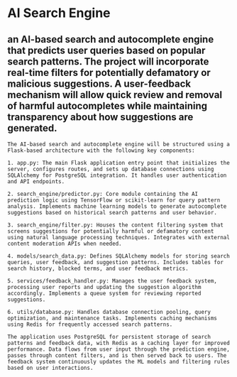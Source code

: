 # AI Search Engine

## an AI-based search and autocomplete engine that predicts user queries based on popular search patterns. The project will incorporate real-time filters for potentially defamatory or malicious suggestions. A user-feedback mechanism will allow quick review and removal of harmful autocompletes while maintaining transparency about how suggestions are generated.

```
The AI-based search and autocomplete engine will be structured using a Flask-based architecture with the following key components:

1. app.py: The main Flask application entry point that initializes the server, configures routes, and sets up database connections using SQLAlchemy for PostgreSQL integration. It handles user authentication and API endpoints.

2. search_engine/predictor.py: Core module containing the AI prediction logic using TensorFlow or scikit-learn for query pattern analysis. Implements machine learning models to generate autocomplete suggestions based on historical search patterns and user behavior.

3. search_engine/filter.py: Houses the content filtering system that screens suggestions for potentially harmful or defamatory content using natural language processing techniques. Integrates with external content moderation APIs when needed.

4. models/search_data.py: Defines SQLAlchemy models for storing search queries, user feedback, and suggestion patterns. Includes tables for search history, blocked terms, and user feedback metrics.

5. services/feedback_handler.py: Manages the user feedback system, processing user reports and updating the suggestion algorithm accordingly. Implements a queue system for reviewing reported suggestions.

6. utils/database.py: Handles database connection pooling, query optimization, and maintenance tasks. Implements caching mechanisms using Redis for frequently accessed search patterns.

The application uses PostgreSQL for persistent storage of search patterns and feedback data, with Redis as a caching layer for improved performance. Data flows from user input through the prediction engine, passes through content filters, and is then served back to users. The feedback system continuously updates the ML models and filtering rules based on user interactions.
```

